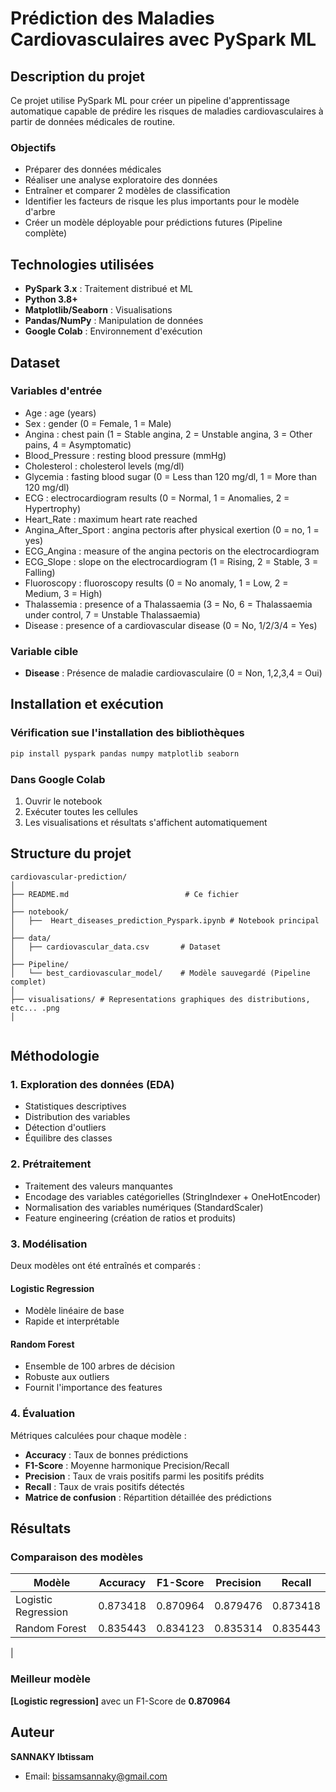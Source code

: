 # Prédiction des Maladies Cardiovasculaires avec PySpark ML

## Description du projet

Ce projet utilise PySpark ML pour créer un pipeline d'apprentissage automatique capable de prédire les risques de maladies cardiovasculaires à partir de données médicales de routine.

### Objectifs
- Préparer des données médicales
- Réaliser une analyse exploratoire des données
- Entraîner et comparer 2 modèles de classification
- Identifier les facteurs de risque les plus importants pour le modèle d'arbre
- Créer un modèle déployable pour prédictions futures (Pipeline complète)

## Technologies utilisées

- **PySpark 3.x** : Traitement distribué et ML
- **Python 3.8+**
- **Matplotlib/Seaborn** : Visualisations
- **Pandas/NumPy** : Manipulation de données
- **Google Colab** : Environnement d'exécution

## Dataset

### Variables d'entrée
- Age : age (years)
- Sex : gender (0 = Female, 1 = Male)
- Angina : chest pain (1 = Stable angina, 2 = Unstable angina, 3 = Other pains, 4 = Asymptomatic)
- Blood_Pressure : resting blood pressure (mmHg)
- Cholesterol : cholesterol levels (mg/dl)
- Glycemia : fasting blood sugar (0 = Less than 120 mg/dl, 1 = More than 120 mg/dl)
- ECG : electrocardiogram results (0 = Normal, 1 = Anomalies, 2 = Hypertrophy)
- Heart_Rate : maximum heart rate reached
- Angina_After_Sport : angina pectoris after physical exertion (0 = no, 1 = yes)
- ECG_Angina : measure of the angina pectoris on the electrocardiogram
- ECG_Slope : slope on the electrocardiogram (1 = Rising, 2 = Stable, 3 = Falling)
- Fluoroscopy : fluoroscopy results (0 = No anomaly, 1 = Low, 2 = Medium, 3 = High)
- Thalassemia : presence of a Thalassaemia (3 = No, 6 = Thalassaemia under control, 7 = Unstable
Thalassaemia)
- Disease : presence of a cardiovascular disease (0 = No, 1/2/3/4 = Yes)

### Variable cible
- **Disease** : Présence de maladie cardiovasculaire (0 = Non, 1,2,3,4 = Oui)

## Installation et exécution

### Vérification sue l'installation des bibliothèques
```bash
pip install pyspark pandas numpy matplotlib seaborn
```

### Dans Google Colab
1. Ouvrir le notebook 
2. Exécuter toutes les cellules
3. Les visualisations et résultats s'affichent automatiquement


## Structure du projet

```
cardiovascular-prediction/
│
├── README.md                          # Ce fichier
│
├── notebook/
│   ├──  Heart_diseases_prediction_Pyspark.ipynb # Notebook principal
│
├── data/
│   ├── cardiovascular_data.csv       # Dataset
│
├── Pipeline/
│   └── best_cardiovascular_model/    # Modèle sauvegardé (Pipeline complet)
│
├── visualisations/ # Representations graphiques des distributions, etc... .png 
│  


```

## Méthodologie

### 1. Exploration des données (EDA)
- Statistiques descriptives
- Distribution des variables
- Détection d'outliers
- Équilibre des classes

### 2. Prétraitement
- Traitement des valeurs manquantes
- Encodage des variables catégorielles (StringIndexer + OneHotEncoder)
- Normalisation des variables numériques (StandardScaler)
- Feature engineering (création de ratios et produits)

### 3. Modélisation
Deux modèles ont été entraînés et comparés :

#### Logistic Regression
- Modèle linéaire de base
- Rapide et interprétable

#### Random Forest
- Ensemble de 100 arbres de décision
- Robuste aux outliers
- Fournit l'importance des features

### 4. Évaluation
Métriques calculées pour chaque modèle :
- **Accuracy** : Taux de bonnes prédictions
- **F1-Score** : Moyenne harmonique Precision/Recall
- **Precision** : Taux de vrais positifs parmi les positifs prédits
- **Recall** : Taux de vrais positifs détectés
- **Matrice de confusion** : Répartition détaillée des prédictions

## Résultats

### Comparaison des modèles

| Modèle | Accuracy | F1-Score | Precision | Recall |
|--------|----------|----------|-----------|--------|
| Logistic Regression |  0.873418 | 0.870964 | 0.879476 | 0.873418 |
| Random Forest | 0.835443 |0.834123    |0.835314 | 0.835443
 |
### Meilleur modèle
**[Logistic regression]** avec un F1-Score de **0.870964**

## Auteur

**SANNAKY Ibtissam**
- Email: bissamsannaky@gmail.com
